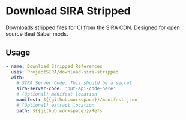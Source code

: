 # Download SIRA Stripped
Downloads stripped files for CI from the SIRA CDN. Designed for open source Beat Saber mods.

## Usage


```yaml
- name: Download Stripped References
  uses: ProjectSIRA/download-sira-stripped
  with:
    # SIRA Server Code. This should be a secret.
    sira-server-code: 'put-api-code-here'
    # (Optional) manifest location
    manifest: ${{github.workspace}}/manifest.json
    # (Optional) extract location
    path: ${{github.workspace}}/Refs
```
